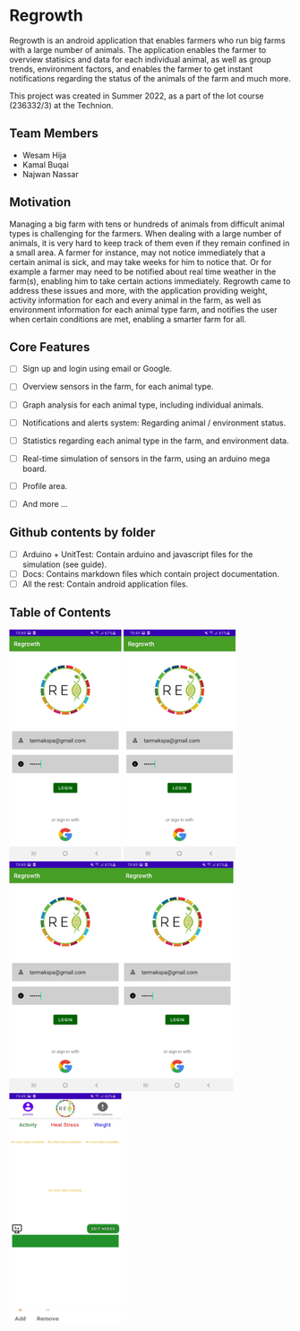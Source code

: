 # Regrowth


Regrowth is an android application that enables farmers who run big farms with a large number of animals. The application enables the farmer
to overview statisics and data for each individual animal, as well as group trends, environment factors, and enables the farmer to get
instant notifications regarding the status of the animals of the farm and much more.


This project was created in Summer 2022, as a part of the Iot course (236332/3) at the Technion.


## Team Members

- Wesam Hija
- Kamal Buqai
- Najwan Nassar


## Motivation

Managing a big farm with tens or hundreds of animals from difficult animal types is challenging for the farmers. When dealing with a large number
of animals, it is very hard to keep track of them even if they remain confined in a small area. A farmer for instance, may not notice immediately that
a certain animal is sick, and may take weeks for him to notice that. Or for example a farmer may need to be notified about real time weather in the
farm(s), enabling him to take certain actions immediately. Regrowth came to address these issues and more, with the application providing weight, activity
information for each and every animal in the farm, as well as environment information for each animal type farm, and notifies the user when certain
conditions are met, enabling a smarter farm for all.


## Core Features

* [ ] Sign up and login using email or Google.
* [ ] Overview sensors in the farm, for each animal type.
* [ ] Graph analysis for each animal type, including individual animals.
* [ ] Notifications and alerts system: Regarding animal / environment status.
* [ ] Statistics regarding each animal type in the farm, and environment data.
* [ ] Real-time simulation of sensors in the farm, using an arduino mega board.
* [ ] Profile area.
* [ ] And more ...


## Github contents by folder

* [ ] Arduino + UnitTest: Contain arduino and javascript files for the simulation (see guide).
* [ ] Docs: Contains markdown files which contain project documentation.
* [ ] All the rest: Contain android application files.

## Table of Contents


<img src="1.jpg" alt="1" width="200"/> <img src="1.jpg" alt="2" width="200"/><img src="1.jpg" alt="2" width="200"/><img src="1.jpg" alt="2" width="200"/>
<img src="22.jpg" alt="2" width="200"/>
